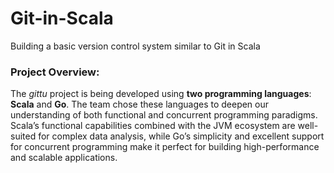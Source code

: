 # Git-in-Scala
Building a basic version control system similar to Git in Scala


### Project Overview:
The *gittu* project is being developed using **two programming languages**: **Scala** and **Go**. The team chose these languages to deepen our understanding of both functional and concurrent programming paradigms. Scala’s functional capabilities combined with the JVM ecosystem are well-suited for complex data analysis, while Go’s simplicity and excellent support for concurrent programming make it perfect for building high-performance and scalable applications.